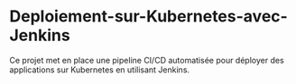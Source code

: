 # Deploiement-sur-Kubernetes-avec-Jenkins
Ce projet met en place une pipeline CI/CD automatisée pour déployer des applications sur Kubernetes en utilisant Jenkins.
